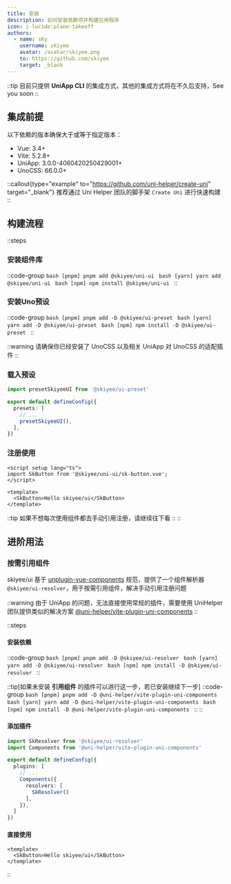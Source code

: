 ```yaml
---
title: 安装
description: 如何安装依赖项并构建应用程序
icon: i-lucide:plane-takeoff
authors:
  - name: sKy
    username: skiyee
    avatar: /avatar/skiyee.png
    to: https://github.com/skiyee
    target: _blank
---
```


::tip
目前只提供 **UniApp CLI** 的集成方式，其他的集成方式将在不久后支持，See you soon
::

## 集成前提

以下依赖的版本确保大于或等于指定版本：

- Vue: 3.4+
- Vite: 5.2.8+
- UniApp: 3.0.0-4060420250429001+
- UnoCSS: 66.0.0+

::callout{type="example" to="https://github.com/uni-helper/create-uni" target="_blank"}
推荐通过 Uni Helper 团队的脚手架 `Create Uni` 进行快速构建
::

## 构建流程

::steps

  ### 安装组件库
  
  ::code-group
    ```bash [pnpm]
    pnpm add @skiyee/uni-ui
    ```
    ```bash [yarn]
    yarn add @skiyee/uni-ui
    ```
    ```bash [npm]
    npm install @skiyee/uni-ui
    ```
  ::

  ### 安装Uno预设

  ::code-group
    ```bash [pnpm]
    pnpm add -D @skiyee/ui-preset
    ```
    ```bash [yarn]
    yarn add -D @skiyee/ui-preset
    ```
    ```bash [npm]
    npm install -D @skiyee/ui-preset
    ```
  ::

  ::warning
    请确保你已经安装了 UnoCSS 以及相关 UniApp 对 UnoCSS 的适配插件
  ::

  ### 载入预设

  ```ts [unocss.config.ts]
  import presetSkiyeeUI from '@skiyee/ui-preset'

  export default defineConfig({
    presets: [
      // ...
      presetSkiyeeUI(),
    ],
  })
  ```

  ### 注册使用

  ```vue [src/pages/index.vue]
  <script setup lang="ts">
  import SkButton from '@skiyee/uni-ui/sk-button.vue';
  </script>

  <template>
    <SkButton>Hello skiyee/ui</SkButton>
  </template>
  ```

  ::tip
    如果不想每次使用组件都去手动引用注册，请继续往下看
  ::
::


## 进阶用法

### 按需引用组件

skiyee/ui 基于 [unplugin-vue-components](https://github.com/unplugin/unplugin-vue-components) 规范，提供了一个组件解析器 `@skiyee/ui-resolver`，用于按需引用组件，解决手动引用注册问题

::warning
由于 UniApp 的问题，无法直接使用常规的插件，需要使用 UniHelper 团队提供类似的解决方案 [@uni-helper/vite-plugin-uni-components](https://github.com/uni-helper/vite-plugin-uni-components)
::

::steps

  #### 安装依赖

  ::code-group
    ```bash [pnpm]
    pnpm add -D @skiyee/ui-resolver
    ```
    ```bash [yarn]
    yarn add -D @skiyee/ui-resolver
    ```
    ```bash [npm]
    npm install -D @skiyee/ui-resolver
    ```
  ::

  ::tip[如果未安装 **引用组件** 的插件可以进行这一步，若已安装继续下一步]
    ::code-group
      ```bash [pnpm]
      pnpm add -D @uni-helper/vite-plugin-uni-components
      ```
      ```bash [yarn]
      yarn add -D @uni-helper/vite-plugin-uni-components
      ```
      ```bash [npm]
      npm install -D @uni-helper/vite-plugin-uni-components
      ```
    ::
  ::

  #### 添加插件

  ```ts [vite.config.ts]
  import SkResolver from '@skiyee/ui-resolver'
  import Components from '@uni-helper/vite-plugin-uni-components'

  export default defineConfig({
    plugins: [
      // ...
      Components({
        resolvers: [
          SkResolver()
        ],
      }),
    ]
  })
  ```

  #### 直接使用

  ```vue [src/pages/index.vue]
  <template>
    <SkButton>Hello skiyee/ui</SkButton>
  </template>
  ```
::



